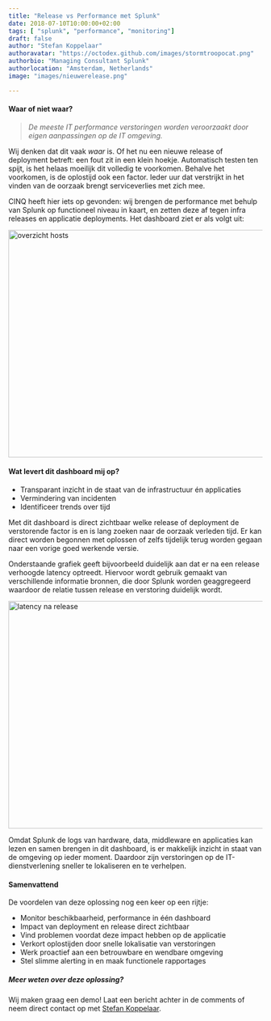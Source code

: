 ```yaml
---
title: "Release vs Performance met Splunk"
date: 2018-07-10T10:00:00+02:00
tags: [ "splunk", "performance", "monitoring"]
draft: false
author: "Stefan Koppelaar"
authoravatar: "https://octodex.github.com/images/stormtroopocat.png"
authorbio: "Managing Consultant Splunk"
authorlocation: "Amsterdam, Netherlands"
image: "images/nieuwerelease.png"

---
```

#### Waar of niet waar?
 
>_De meeste IT performance verstoringen worden veroorzaakt door eigen aanpassingen op de IT omgeving._

Wij denken dat dit vaak _waar_ is. 
Of het nu een nieuwe release of deployment betreft: een fout zit in een klein hoekje. Automatisch testen ten spijt, is het helaas moeilijk dit volledig te voorkomen. Behalve het voorkomen, is de oplostijd ook een factor. Ieder uur dat verstrijkt in het vinden van de oorzaak brengt serviceverlies met zich mee. 

CINQ heeft hier iets op gevonden: wij brengen de performance met behulp van Splunk op functioneel niveau in kaart, en zetten deze af tegen infra releases en applicatie deployments.
Het dashboard ziet er als volgt uit:  

<img src="/images/overzichthosts.png" alt="overzicht hosts" width="1000" height="450">

#### Wat levert dit dashboard mij op?

- Transparant inzicht in de staat van de infrastructuur én applicaties
- Vermindering van incidenten
- Identificeer trends over tijd

Met dit dashboard is direct zichtbaar welke release of deployment de verstorende factor is en is lang zoeken naar de oorzaak verleden tijd. Er kan direct worden begonnen met oplossen of zelfs tijdelijk terug worden gegaan naar een vorige goed werkende versie.

Onderstaande grafiek geeft bijvoorbeeld duidelijk aan dat er na een release verhoogde latency optreedt. Hiervoor wordt gebruik gemaakt van verschillende informatie bronnen, die door Splunk worden geaggregeerd waardoor de relatie tussen release en verstoring duidelijk wordt.

<img src="/images/nieuwerelease.png" alt="latency na release" width="750" height="450"> 

Omdat Splunk de logs van hardware, data, middleware en applicaties kan lezen en samen brengen in dit dashboard, is er makkelijk inzicht in staat van de omgeving op ieder moment. Daardoor zijn verstoringen op de IT-dienstverlening sneller te lokaliseren en te verhelpen. 

#### Samenvattend
De voordelen van deze oplossing nog een keer op een rijtje: 

- Monitor beschikbaarheid, performance in één dashboard
- Impact van deployment en release direct zichtbaar
- Vind problemen voordat deze impact hebben op de applicatie 
- Verkort oplostijden door snelle lokalisatie van verstoringen
- Werk proactief aan een betrouwbare en wendbare omgeving 
- Stel slimme alerting in en maak functionele rapportages 

##### Meer weten over deze oplossing? 
Wij maken graag een demo! 
Laat een bericht achter in de comments of neem direct contact op met [Stefan Koppelaar](https://www.linkedin.com/in/stefan-koppelaar-92967b13/).
